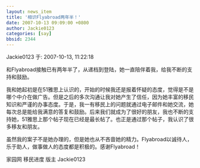 ```yaml
---
layout: news_item
title: '相识Flyabroad两年半！'
date: 2007-10-13 09:09:00 +0800
author: Jackie0123
categories: [say]
bbsid: 2344
---
```


Jackie0123 于: 2007-10-13, 11:22:18

和Flyabroad接触已有两年半了，从递档到登陆，她一直陪伴着我，给我不断的支持和鼓励。

我和她起初是在51雅思上认识的，开始的时候我还是报着怀疑的态度，觉得是不是哪个中介在做广告。但是之后的多次沟通让我对她产生了信任，因为她丰富的移民知识和严谨的办事态度。于是，我一有移民上的问题就通过电子邮件和她交流，她每次总是能给我满意的答复和鼓励。后来我们就成为了很好的朋友，我也不断的支持她，51雅思上那个帖子现在已经是最长帖了。也正是通过那个帖子，我认识了很多移友和朋友。

虽然我的案子不是她办理的，但是她也从不吝啬她的精力。Flyabroad以诚待人，乐于助人，做事做人的态度都是积极的。感谢Flyabroad！

家园网 移民进度 版主 Jackie0123
